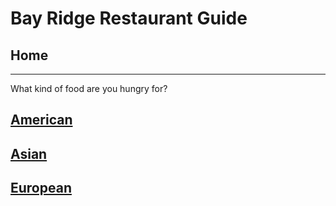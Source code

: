 # Bay Ridge Restaurant Guide
## Home
---
What kind of food are you hungry for?
## [American](american/american.md)
## [Asian](asian/asian.md)
## [European]()
